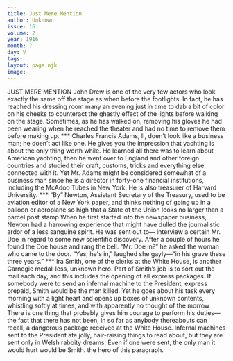 ```yaml
---
title: Just Mere Mention
author: Unknown
issue: 16
volume: 2
year: 1916
month: 7
day: V
tags:
layout: page.njk
image:
---
```

JUST MERE MENTION       John Drew is one of the very few actors who look exactly the same off the stage as when before the footlights. In fact, he has reached his dressing room many an evening just in time to dab a bit of color on his cheeks to counteract the ghastly effect of the lights before walking on the stage. Sometimes, as he has walked on, removing his gloves he had been wearing when he reached the theater and had no time to remove them before making up.       ***      Charles Francis Adams, II, doen’t look like a business man; he doen’t act like one. He gives you the impression that yachting is about the only thing worth while. He learned all there was to learn about American yachting, then he went over to England and other foreign countries and studied their craft, customs, tricks and everything else connected with it. Yet Mr. Adams might be considered somewhat of a business man since he is a director in forty-one financial institutions, including the McAdoo Tubes in New York. He is also treasurer of Harvard University.       ***      “By” Newton, Assistant Secretary of the Treasury, used to be aviation editor of a New York paper, and thinks nothing of going up in a balloon or aeroplane so high that a State of the Union looks no larger than a parcel post stamp When he first started into the newspaper business, Newton had a harrowing experience that might have dulled the journalistic ardor of a less sanguine spirit. He was sent out to— interview a certain Mr. Doe in regard to some new scientific discovery.       After a couple of hours he found the Doe house and rang the bell.       “Mr. Doe in?” he asked the woman who came to the door.       “Yes; he's in,” laughed she gayly—”in his grave these three years.”       ***      Ira Smith, one of the clerks at the White House, is another Carnegie medal-less, unknown hero. Part of Smith’s job is to sort out the mail each day, and this includes the opening of all express packages. If somebody were to send an infernal machine to the President, express prepaid, Smith would be the man killed. Yet he goes about his task every morning with a light heart and opens up boxes of unknown contents, whistling softly at times, and with apparently no thought of the morrow       There is one thing that probably gives him courage to perform his duties—the fact that there has not been, in so far as anybody thereabouts can recall, a dangerous package received at the White House. Infernal machines sent to the President ate jolly, hair-raising things to read about, but they are sent only in Welsh rabbity dreams. Even if one were sent, the only man it would hurt would be Smith. the hero of this paragraph. 


